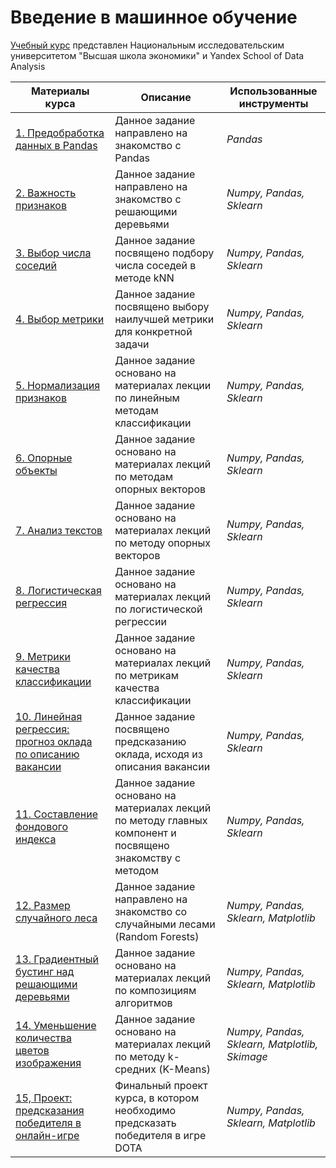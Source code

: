 # Введение в машинное обучение

[Учебный курс](https://www.coursera.org/learn/vvedenie-mashinnoe-obuchenie/home/welcome) представлен Национальным исследовательским университетом "Высшая школа экономики" и Yandex School of Data Analysis

| **Материалы курса**                                                                                                                                           | **Описание**                                                  |**Использованные инструменты**|
|---------------------------------------------------------------------------------------------------------------------------------------------------------------|---------------------------------------------------------------|------|
| [1. Предобработка данных в Pandas](https://github.com/EvgeniiMileshin/Coursera_vvedenie_mashinnoe_obuchenie/tree/main/01_Предобработка%20данных%20в%20Pandas) | Данное задание направлено на знакомство с Pandas              |*Pandas*|
| [2. Важность признаков](https://github.com/EvgeniiMileshin/Coursera_vvedenie_mashinnoe_obuchenie/tree/main/02_Важность%20признаков)                           | Данное задание направлено на знакомство c решающими деревьями |*Numpy, Pandas, Sklearn*|
| [3. Выбор числа соседий](https://github.com/EvgeniiMileshin/Coursera_vvedenie_mashinnoe_obuchenie/tree/main/03_Выбор%20числа%20соседей)                       | Данное задание посвящено подбору числа соседей в методе kNN   | *Numpy, Pandas, Sklearn*|
|[4. Выбор метрики](https://github.com/EvgeniiMileshin/Coursera_vvedenie_mashinnoe_obuchenie/tree/main/04_Выбор%20метрики)|Данное задание посвящено выбору наилучшей метрики для конкретной задачи|*Numpy, Pandas, Sklearn*|
|[5. Нормализация признаков](https://github.com/EvgeniiMileshin/Coursera_vvedenie_mashinnoe_obuchenie/tree/main/05_Нормализация%20признаков)|Данное задание основано на материалах лекции по линейным методам классификации|*Numpy, Pandas, Sklearn*|
|[6. Опорные объекты](https://github.com/EvgeniiMileshin/Coursera_vvedenie_mashinnoe_obuchenie/tree/main/06_Опорные%20объекты)|Данное задание основано на материалах лекций по методам опорных векторов|*Numpy, Pandas, Sklearn*|
|[7. Анализ текстов](https://github.com/EvgeniiMileshin/Coursera_vvedenie_mashinnoe_obuchenie/tree/main/07_Анализ%20текстовhttps://github.com/EvgeniiMileshin/Coursera_vvedenie_mashinnoe_obuchenie/tree/main/07_Анализ%20текстов)|Данное задание основано на материалах лекций по методу опорных векторов|*Numpy, Pandas, Sklearn*|
|[8. Логистическая регрессия](https://github.com/EvgeniiMileshin/Coursera_vvedenie_mashinnoe_obuchenie/tree/main/08_Логистическая%20регрессия)|Данное задание основано на материалах лекций по логистической регрессии|*Numpy, Pandas, Sklearn*|
|[9. Метрики качества классификации](https://github.com/EvgeniiMileshin/Coursera_vvedenie_mashinnoe_obuchenie/tree/main/09_Метрики%20качества%20классификации)|Данное задание основано на материалах лекций по метрикам качества классификации|*Numpy, Pandas, Sklearn*|
|[10. Линейная регрессия: прогноз оклада по описанию вакансии](https://github.com/EvgeniiMileshin/Coursera_vvedenie_mashinnoe_obuchenie/tree/main/10_Линейная%20регрессия)|Данное задание посвящено предсказанию оклада, исходя из описания вакансии|*Numpy, Pandas, Sklearn*|
|[11. Составление фондового индекса](https://github.com/EvgeniiMileshin/Coursera_vvedenie_mashinnoe_obuchenie/tree/main/11_Составление%20фондового%20индекса)|Данное задание основано на материалах лекций по методу главных компонент и посвящено знакомству с методом|*Numpy, Pandas, Sklearn*|
|[12. Размер случайного леса](https://github.com/EvgeniiMileshin/Coursera_vvedenie_mashinnoe_obuchenie/tree/main/12_Размер%20случайного%20леса)|Данное задание направлено на знакомство со случайными лесами (Random Forests)|*Numpy, Pandas, Sklearn, Matplotlib*|
|[13. Градиентный бустинг над решающими деревьями](https://github.com/EvgeniiMileshin/Coursera_vvedenie_mashinnoe_obuchenie/tree/main/13_Градиентный%20бустинг%20над%20решающими%20деревьями)|Данное задание основано на материалах лекций по композициям алгоритмов|*Numpy, Pandas, Sklearn, Matplotlib*|
|[14. Уменьшение количества цветов изображения](https://github.com/EvgeniiMileshin/Coursera_vvedenie_mashinnoe_obuchenie/tree/main/14_Уменьшение%20количества%20цветов%20изображения)|Данное задание основано на материалах лекций по методу k-средних (K-Means)|*Numpy, Pandas, Sklearn, Matplotlib, Skimage*|
|[15, Проект: предсказания победителя в онлайн-игре](https://github.com/EvgeniiMileshin/Coursera_vvedenie_mashinnoe_obuchenie/tree/main/15_Предсказания%20победителя%20в%20онлайн-игре)|Финальный проект курса, в котором необходимо предсказать победителя в игре DOTA|*Numpy, Pandas, Sklearn, Matplotlib*|
